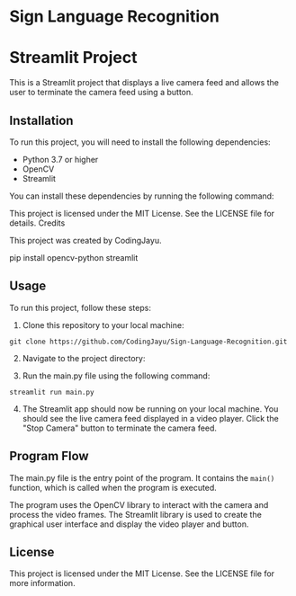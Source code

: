 # Sign Language Recognition


# Streamlit Project

This is a Streamlit project that displays a live camera feed and allows the user to terminate the camera feed using a button.

## Installation

To run this project, you will need to install the following dependencies:

- Python 3.7 or higher
- OpenCV
- Streamlit

You can install these dependencies by running the following command:


This project is licensed under the MIT License. See the LICENSE file for details.
Credits

This project was created by CodingJayu.

pip install opencv-python streamlit


## Usage

To run this project, follow these steps:

1. Clone this repository to your local machine:

`git clone https://github.com/CodingJayu/Sign-Language-Recognition.git`


2. Navigate to the project directory:


3. Run the main.py file using the following command:

`streamlit run main.py`


4. The Streamlit app should now be running on your local machine. You should see the live camera feed displayed in a video player. Click the "Stop Camera" button to terminate the camera feed.


## Program Flow

The main.py file is the entry point of the program. It contains the `main()` function, which is called when the program is executed.

The program uses the OpenCV library to interact with the camera and process the video frames. The Streamlit library is used to create the graphical user interface and display the video player and button.

## License

This project is licensed under the MIT License. See the LICENSE file for more information.

